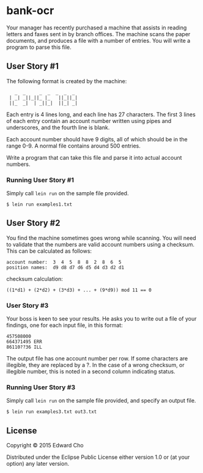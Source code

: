 # bank-ocr

Your manager has recently purchased a machine that assists in reading
letters and faxes sent in by branch offices. The machine scans the
paper documents, and produces a file with a number of entries. You
will write a program to parse this file.

## User Story #1

The following format is created by the machine:

```
   _  _     _  _  _  _  _ 
 | _| _||_||_ |_   ||_||_|
 ||_  _|  | _||_|  ||_| _|

```

Each entry is 4 lines long, and each line has 27 characters. The first
3 lines of each entry contain an account number written using pipes
and underscores, and the fourth line is blank.

Each account number should have 9 digits, all of which should be in
the range 0-9. A normal file contains around 500 entries.

Write a program that can take this file and parse it into actual
account numbers.

### Running User Story #1

Simply call `lein run` on the sample file provided.

```
$ lein run examples1.txt
```

## User Story #2

You find the machine sometimes goes wrong while scanning. You will
need to validate that the numbers are valid account numbers using a
checksum. This can be calculated as follows:

```
account number:  3  4  5  8  8  2  8  6  5
position names:  d9 d8 d7 d6 d5 d4 d3 d2 d1
```

checksum calculation:

```
((1*d1) + (2*d2) + (3*d3) + ... + (9*d9)) mod 11 == 0
```

### User Story #3

Your boss is keen to see your results. He asks you to write out a file
of your findings, one for each input file, in this format:

```
457508000
664371495 ERR
86110??36 ILL
```

The output file has one account number per row. If some characters are
illegible, they are replaced by a ?. In the case of a wrong checksum,
or illegible number, this is noted in a second column indicating
status.

### Running User Story #3

Simply call `lein run` on the sample file provided, and specify an
output file.

```
$ lein run examples3.txt out3.txt
```

## License

Copyright © 2015 Edward Cho

Distributed under the Eclipse Public License either version 1.0 or (at
your option) any later version.
